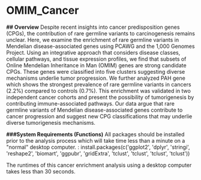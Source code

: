# OMIM_Cancer

**## Overview** 
Despite recent insights into cancer predisposition genes (CPGs), the contribution of rare germline variants to carcinogenesis remains unclear. Here, we examine the enrichment of rare germline variants in Mendelian disease-associated genes using PCAWG and the 1,000 Genomes Project. Using an integrative approach that considers disease classes, cellular pathways, and tissue expression profiles, we find that subsets of Online Mendelian Inheritance in Man (OMIM) genes are strong candidate CPGs. These genes were classified into five clusters suggesting diverse mechanisms underlie tumor progression. We further analyzed PAH gene which shows the strongest prevalence of rare germline variants in cancers (2.2%) compared to controls (0.7%). This enrichment was validated in two independent cancer cohorts and present the possibility of tumorigenesis by contributing immune-associated pathways. Our data argue that rare germline variants of Mendelian disease-associated genes contribute to cancer progression and suggest new CPG classifications that may underlie diverse tumorigenesis mechanisms.


**###System Requirements (Functions)**
All packages should be installed prior to the analysis process which will take time less than a minute on a "normal" desktop computer.
: install.packages(c('ggplot2', 'dplyr', 'stringi', 'reshape2', 'biomart', 'ggpubr', 'gridExtra', 'tclust', 'tclust', 'tclust', 'tclust'))

The runtimes of this cancer enrichment analysis using a desktop computer takes less than 30 seconds.

